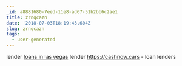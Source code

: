```yaml
---
_id: a8881680-7eed-11e8-ad67-51b2bb6c2ae1
title: zrnqcazn
date: '2018-07-03T18:19:43.604Z'
slug: zrnqcazn
tags:
  - user-generated
---
```

lender <a href="https://cashnow.cars">loans in las vegas</a> lender https://cashnow.cars - loan lenders
